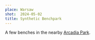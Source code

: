 ```yaml
---
place: Warsaw
shot:  2024-05-02
title: Synthetic Benchpark
---
```


A few benches in the nearby [Arcadia Park](https://en.wikipedia.org/wiki/Arcadia_Park_(Warsaw)).
